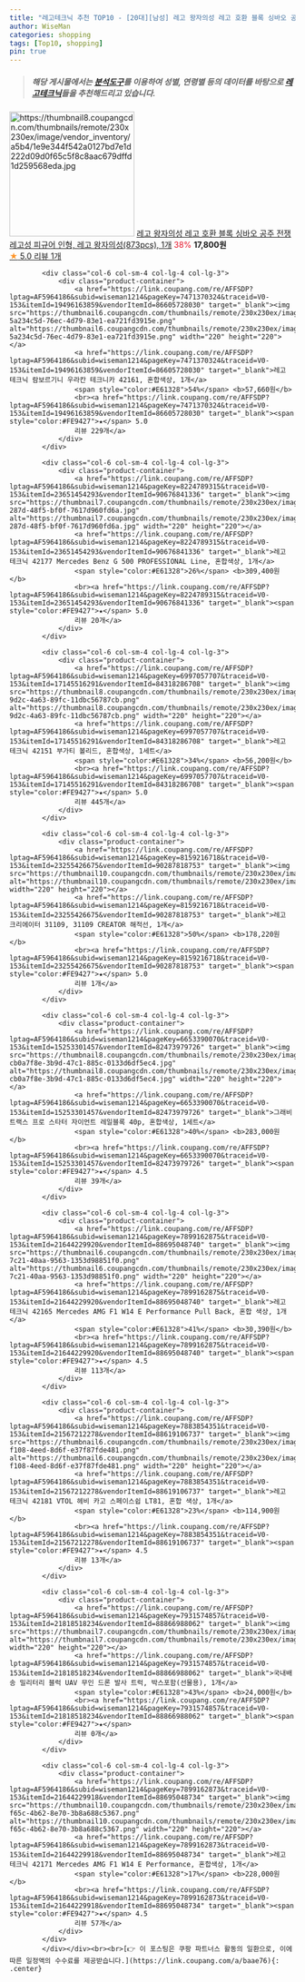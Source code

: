```yaml
---
title: "레고테크닉 추천 TOP10 - [20대][남성] 레고 왕자의성 레고 호환 블록 싱바오 공주 전쟁 레고성 피규어 인형, 레고 왕자의성(873pcs), 1개"
author: WiseMan
categories: shopping
tags: [Top10, shopping]
pin: true
---
```


> ##### 해당 게시물에서는 [**분석도구**](https://itemscout.io/)를 이용하여 **성별**, **연령별** 등의 데이터를 바탕으로 [**레고테크닉**](https://link.coupang.com/a/baae76)들을 추천해드리고 있습니다.
<div class="container"><div class="row">
            <div class="col-6 col-sm-4 col-lg-4 col-lg-3">
                <div class="product-container">
                    <a href="https://link.coupang.com/re/AFFSDP?lptag=AF5964186&subid=wiseman1214&pageKey=5397347179&traceid=V0-153&itemId=8066592655&vendorItemId=75355077811" target="_blank"><img src="https://thumbnail8.coupangcdn.com/thumbnails/remote/230x230ex/image/vendor_inventory/a5b4/1e9e344f542a0127bd7e1d222d09d0f65c5f8c8aac679dffd1d259568eda.jpg" alt="https://thumbnail8.coupangcdn.com/thumbnails/remote/230x230ex/image/vendor_inventory/a5b4/1e9e344f542a0127bd7e1d222d09d0f65c5f8c8aac679dffd1d259568eda.jpg" width="220" height="220"></a>
                    <a href="https://link.coupang.com/re/AFFSDP?lptag=AF5964186&subid=wiseman1214&pageKey=5397347179&traceid=V0-153&itemId=8066592655&vendorItemId=75355077811" target="_blank">레고 왕자의성 레고 호환 블록 싱바오 공주 전쟁 레고성 피규어 인형, 레고 왕자의성(873pcs), 1개</a>
                    <span style="color:#E61328">38%</span> <b>17,800원</b>
                    <br><a href="https://link.coupang.com/re/AFFSDP?lptag=AF5964186&subid=wiseman1214&pageKey=5397347179&traceid=V0-153&itemId=8066592655&vendorItemId=75355077811" target="_blank"><span style="color:#FE9427">★</span> 5.0
                    리뷰 1개</a>
                </div>
            </div>
            
            <div class="col-6 col-sm-4 col-lg-4 col-lg-3">
                <div class="product-container">
                    <a href="https://link.coupang.com/re/AFFSDP?lptag=AF5964186&subid=wiseman1214&pageKey=7471370324&traceid=V0-153&itemId=19496163859&vendorItemId=86605728030" target="_blank"><img src="https://thumbnail6.coupangcdn.com/thumbnails/remote/230x230ex/image/retail/images/80021014810746-5a234c5d-76ec-4d79-83e1-ea721fd3915e.png" alt="https://thumbnail6.coupangcdn.com/thumbnails/remote/230x230ex/image/retail/images/80021014810746-5a234c5d-76ec-4d79-83e1-ea721fd3915e.png" width="220" height="220"></a>
                    <a href="https://link.coupang.com/re/AFFSDP?lptag=AF5964186&subid=wiseman1214&pageKey=7471370324&traceid=V0-153&itemId=19496163859&vendorItemId=86605728030" target="_blank">레고 테크닉 람보르기니 우라칸 테크니카 42161, 혼합색상, 1개</a>
                    <span style="color:#E61328">54%</span> <b>57,660원</b>
                    <br><a href="https://link.coupang.com/re/AFFSDP?lptag=AF5964186&subid=wiseman1214&pageKey=7471370324&traceid=V0-153&itemId=19496163859&vendorItemId=86605728030" target="_blank"><span style="color:#FE9427">★</span> 5.0
                    리뷰 229개</a>
                </div>
            </div>
            
            <div class="col-6 col-sm-4 col-lg-4 col-lg-3">
                <div class="product-container">
                    <a href="https://link.coupang.com/re/AFFSDP?lptag=AF5964186&subid=wiseman1214&pageKey=8224789315&traceid=V0-153&itemId=23651454293&vendorItemId=90676841336" target="_blank"><img src="https://thumbnail7.coupangcdn.com/thumbnails/remote/230x230ex/image/retail/images/2024/07/12/11/5/da63c4ea-287d-48f5-bf0f-7617d960fd6a.jpg" alt="https://thumbnail7.coupangcdn.com/thumbnails/remote/230x230ex/image/retail/images/2024/07/12/11/5/da63c4ea-287d-48f5-bf0f-7617d960fd6a.jpg" width="220" height="220"></a>
                    <a href="https://link.coupang.com/re/AFFSDP?lptag=AF5964186&subid=wiseman1214&pageKey=8224789315&traceid=V0-153&itemId=23651454293&vendorItemId=90676841336" target="_blank">레고 테크닉 42177 Mercedes Benz G 500 PROFESSIONAL Line, 혼합색상, 1개</a>
                    <span style="color:#E61328">26%</span> <b>309,400원</b>
                    <br><a href="https://link.coupang.com/re/AFFSDP?lptag=AF5964186&subid=wiseman1214&pageKey=8224789315&traceid=V0-153&itemId=23651454293&vendorItemId=90676841336" target="_blank"><span style="color:#FE9427">★</span> 5.0
                    리뷰 20개</a>
                </div>
            </div>
            
            <div class="col-6 col-sm-4 col-lg-4 col-lg-3">
                <div class="product-container">
                    <a href="https://link.coupang.com/re/AFFSDP?lptag=AF5964186&subid=wiseman1214&pageKey=6997057707&traceid=V0-153&itemId=17145516291&vendorItemId=84318286708" target="_blank"><img src="https://thumbnail8.coupangcdn.com/thumbnails/remote/230x230ex/image/retail/images/2022/12/15/13/8/6fbb2c6d-9d2c-4a63-89fc-11dbc56787cb.png" alt="https://thumbnail8.coupangcdn.com/thumbnails/remote/230x230ex/image/retail/images/2022/12/15/13/8/6fbb2c6d-9d2c-4a63-89fc-11dbc56787cb.png" width="220" height="220"></a>
                    <a href="https://link.coupang.com/re/AFFSDP?lptag=AF5964186&subid=wiseman1214&pageKey=6997057707&traceid=V0-153&itemId=17145516291&vendorItemId=84318286708" target="_blank">레고 테크닉 42151 부가티 볼리드, 혼합색상, 1세트</a>
                    <span style="color:#E61328">34%</span> <b>56,200원</b>
                    <br><a href="https://link.coupang.com/re/AFFSDP?lptag=AF5964186&subid=wiseman1214&pageKey=6997057707&traceid=V0-153&itemId=17145516291&vendorItemId=84318286708" target="_blank"><span style="color:#FE9427">★</span> 5.0
                    리뷰 445개</a>
                </div>
            </div>
            
            <div class="col-6 col-sm-4 col-lg-4 col-lg-3">
                <div class="product-container">
                    <a href="https://link.coupang.com/re/AFFSDP?lptag=AF5964186&subid=wiseman1214&pageKey=8159216718&traceid=V0-153&itemId=23255426675&vendorItemId=90287818753" target="_blank"><img src="https://thumbnail10.coupangcdn.com/thumbnails/remote/230x230ex/image/vendor_inventory/96fb/d895d878d6c66e148dbd90273487a43bfad85f97e840c8becd67d9633d03.jpg" alt="https://thumbnail10.coupangcdn.com/thumbnails/remote/230x230ex/image/vendor_inventory/96fb/d895d878d6c66e148dbd90273487a43bfad85f97e840c8becd67d9633d03.jpg" width="220" height="220"></a>
                    <a href="https://link.coupang.com/re/AFFSDP?lptag=AF5964186&subid=wiseman1214&pageKey=8159216718&traceid=V0-153&itemId=23255426675&vendorItemId=90287818753" target="_blank">레고 크리에이터 31109, 31109 CREATOR 해적선, 1개</a>
                    <span style="color:#E61328">50%</span> <b>178,220원</b>
                    <br><a href="https://link.coupang.com/re/AFFSDP?lptag=AF5964186&subid=wiseman1214&pageKey=8159216718&traceid=V0-153&itemId=23255426675&vendorItemId=90287818753" target="_blank"><span style="color:#FE9427">★</span> 5.0
                    리뷰 1개</a>
                </div>
            </div>
            
            <div class="col-6 col-sm-4 col-lg-4 col-lg-3">
                <div class="product-container">
                    <a href="https://link.coupang.com/re/AFFSDP?lptag=AF5964186&subid=wiseman1214&pageKey=6653390070&traceid=V0-153&itemId=15253301457&vendorItemId=82473979726" target="_blank"><img src="https://thumbnail8.coupangcdn.com/thumbnails/remote/230x230ex/image/retail/images/5152181089636182-cb0a7f8e-3b9d-47c1-885c-0133d6df5ec4.jpg" alt="https://thumbnail8.coupangcdn.com/thumbnails/remote/230x230ex/image/retail/images/5152181089636182-cb0a7f8e-3b9d-47c1-885c-0133d6df5ec4.jpg" width="220" height="220"></a>
                    <a href="https://link.coupang.com/re/AFFSDP?lptag=AF5964186&subid=wiseman1214&pageKey=6653390070&traceid=V0-153&itemId=15253301457&vendorItemId=82473979726" target="_blank">그래비트랙스 프로 스타터 자이언트 레일블록 40p, 혼합색상, 1세트</a>
                    <span style="color:#E61328">40%</span> <b>283,000원</b>
                    <br><a href="https://link.coupang.com/re/AFFSDP?lptag=AF5964186&subid=wiseman1214&pageKey=6653390070&traceid=V0-153&itemId=15253301457&vendorItemId=82473979726" target="_blank"><span style="color:#FE9427">★</span> 4.5
                    리뷰 39개</a>
                </div>
            </div>
            
            <div class="col-6 col-sm-4 col-lg-4 col-lg-3">
                <div class="product-container">
                    <a href="https://link.coupang.com/re/AFFSDP?lptag=AF5964186&subid=wiseman1214&pageKey=7899162875&traceid=V0-153&itemId=21644229920&vendorItemId=88695048740" target="_blank"><img src="https://thumbnail6.coupangcdn.com/thumbnails/remote/230x230ex/image/retail/images/2024/02/16/9/2/7feee4bd-7c21-40aa-9563-1353d98851f0.png" alt="https://thumbnail6.coupangcdn.com/thumbnails/remote/230x230ex/image/retail/images/2024/02/16/9/2/7feee4bd-7c21-40aa-9563-1353d98851f0.png" width="220" height="220"></a>
                    <a href="https://link.coupang.com/re/AFFSDP?lptag=AF5964186&subid=wiseman1214&pageKey=7899162875&traceid=V0-153&itemId=21644229920&vendorItemId=88695048740" target="_blank">레고 테크닉 42165 Mercedes AMG F1 W14 E Performance Pull Back, 혼합 색상, 1개</a>
                    <span style="color:#E61328">41%</span> <b>30,390원</b>
                    <br><a href="https://link.coupang.com/re/AFFSDP?lptag=AF5964186&subid=wiseman1214&pageKey=7899162875&traceid=V0-153&itemId=21644229920&vendorItemId=88695048740" target="_blank"><span style="color:#FE9427">★</span> 4.5
                    리뷰 113개</a>
                </div>
            </div>
            
            <div class="col-6 col-sm-4 col-lg-4 col-lg-3">
                <div class="product-container">
                    <a href="https://link.coupang.com/re/AFFSDP?lptag=AF5964186&subid=wiseman1214&pageKey=7883854351&traceid=V0-153&itemId=21567212278&vendorItemId=88619106737" target="_blank"><img src="https://thumbnail6.coupangcdn.com/thumbnails/remote/230x230ex/image/retail/images/2024/02/07/17/2/87dc7f8a-f108-4eed-8d6f-e37f87fde481.png" alt="https://thumbnail6.coupangcdn.com/thumbnails/remote/230x230ex/image/retail/images/2024/02/07/17/2/87dc7f8a-f108-4eed-8d6f-e37f87fde481.png" width="220" height="220"></a>
                    <a href="https://link.coupang.com/re/AFFSDP?lptag=AF5964186&subid=wiseman1214&pageKey=7883854351&traceid=V0-153&itemId=21567212278&vendorItemId=88619106737" target="_blank">레고 테크닉 42181 VTOL 헤비 카고 스페이스쉽 LT81, 혼합 색상, 1개</a>
                    <span style="color:#E61328">23%</span> <b>114,900원</b>
                    <br><a href="https://link.coupang.com/re/AFFSDP?lptag=AF5964186&subid=wiseman1214&pageKey=7883854351&traceid=V0-153&itemId=21567212278&vendorItemId=88619106737" target="_blank"><span style="color:#FE9427">★</span> 4.5
                    리뷰 13개</a>
                </div>
            </div>
            
            <div class="col-6 col-sm-4 col-lg-4 col-lg-3">
                <div class="product-container">
                    <a href="https://link.coupang.com/re/AFFSDP?lptag=AF5964186&subid=wiseman1214&pageKey=7931574857&traceid=V0-153&itemId=21818518234&vendorItemId=88866988062" target="_blank"><img src="https://thumbnail7.coupangcdn.com/thumbnails/remote/230x230ex/image/vendor_inventory/3480/cd13614f6497dd77ead44c97a28dc77b3dda3fe51e226b94d73892bbd7f9.jpg" alt="https://thumbnail7.coupangcdn.com/thumbnails/remote/230x230ex/image/vendor_inventory/3480/cd13614f6497dd77ead44c97a28dc77b3dda3fe51e226b94d73892bbd7f9.jpg" width="220" height="220"></a>
                    <a href="https://link.coupang.com/re/AFFSDP?lptag=AF5964186&subid=wiseman1214&pageKey=7931574857&traceid=V0-153&itemId=21818518234&vendorItemId=88866988062" target="_blank">국내배송 밀리터리 블럭 UAV 무인 드론 발사 트럭, 박스포함(선물용), 1개</a>
                    <span style="color:#E61328">43%</span> <b>24,000원</b>
                    <br><a href="https://link.coupang.com/re/AFFSDP?lptag=AF5964186&subid=wiseman1214&pageKey=7931574857&traceid=V0-153&itemId=21818518234&vendorItemId=88866988062" target="_blank"><span style="color:#FE9427">★</span> 
                    리뷰 0개</a>
                </div>
            </div>
            
            <div class="col-6 col-sm-4 col-lg-4 col-lg-3">
                <div class="product-container">
                    <a href="https://link.coupang.com/re/AFFSDP?lptag=AF5964186&subid=wiseman1214&pageKey=7899162873&traceid=V0-153&itemId=21644229918&vendorItemId=88695048734" target="_blank"><img src="https://thumbnail10.coupangcdn.com/thumbnails/remote/230x230ex/image/retail/images/2024/02/16/9/4/13d1f443-f65c-4b62-8e70-3b8a688c5367.png" alt="https://thumbnail10.coupangcdn.com/thumbnails/remote/230x230ex/image/retail/images/2024/02/16/9/4/13d1f443-f65c-4b62-8e70-3b8a688c5367.png" width="220" height="220"></a>
                    <a href="https://link.coupang.com/re/AFFSDP?lptag=AF5964186&subid=wiseman1214&pageKey=7899162873&traceid=V0-153&itemId=21644229918&vendorItemId=88695048734" target="_blank">레고 테크닉 42171 Mercedes AMG F1 W14 E Performance, 혼합색상, 1개</a>
                    <span style="color:#E61328">17%</span> <b>228,000원</b>
                    <br><a href="https://link.coupang.com/re/AFFSDP?lptag=AF5964186&subid=wiseman1214&pageKey=7899162873&traceid=V0-153&itemId=21644229918&vendorItemId=88695048734" target="_blank"><span style="color:#FE9427">★</span> 4.5
                    리뷰 57개</a>
                </div>
            </div>
            </div></div><br><br>[👉 이 포스팅은 쿠팡 파트너스 활동의 일환으로, 이에 따른 일정액의 수수료를 제공받습니다.](https://link.coupang.com/a/baae76){: .center}